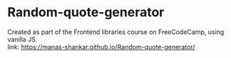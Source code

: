 # Random-quote-generator 
Created as part of the Frontend libraries course on FreeCodeCamp, using vanilla JS.<br/>
link:
https://manas-shankar.github.io/Random-quote-generator/
